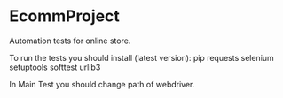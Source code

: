 # EcommProject

Automation tests for online store.

To run the tests you should install (latest version):
pip
requests
selenium
setuptools
softtest
urlib3

In Main Test you should change path of webdriver.


